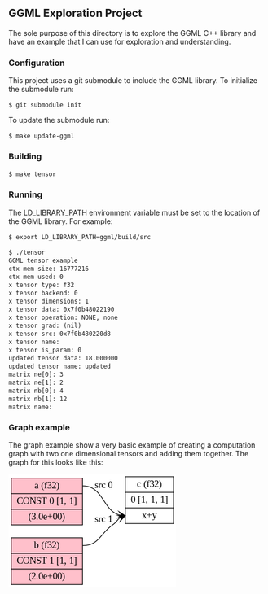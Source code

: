 ## GGML Exploration Project
The sole purpose of this directory is to explore the GGML C++ library and have
an example that I can use for exploration and understanding.

### Configuration
This project uses a git submodule to include the GGML library. To initialize the
submodule run:
```console
$ git submodule init
```

To update the submodule run:
```console
$ make update-ggml
```

### Building
```console
$ make tensor
```

### Running
The LD_LIBRARY_PATH environment variable must be set to the location of the
GGML library. For example:
```console
$ export LD_LIBRARY_PATH=ggml/build/src
```

```console
$ ./tensor
GGML tensor example
ctx mem size: 16777216
ctx mem used: 0
x tensor type: f32
x tensor backend: 0 
x tensor dimensions: 1
x tensor data: 0x7f0b48022190
x tensor operation: NONE, none
x tensor grad: (nil)
x tensor src: 0x7f0b480220d8
x tensor name: 
x tensor is_param: 0
updated tensor data: 18.000000
updated tensor name: updated
matrix ne[0]: 3
matrix ne[1]: 2
matrix nb[0]: 4
matrix nb[1]: 12
matrix name: 
```

### Graph example
The graph example show a very basic example of creating a computation graph
with two one dimensional tensors and adding them together. The graph for this
looks like this:

![image](./add.dot.png)

